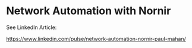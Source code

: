 # Network Automation with Nornir

See LinkedIn Article:

https://www.linkedin.com/pulse/network-automation-nornir-paul-mahan/
